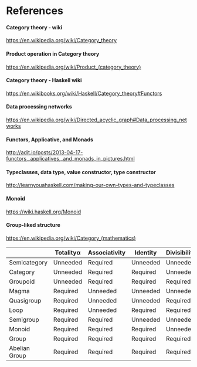# References

#### Category theory - wiki

https://en.wikipedia.org/wiki/Category_theory

#### Product operation in Category theory

https://en.wikipedia.org/wiki/Product_(category_theory)

#### Category theory - Haskell wiki

https://en.wikibooks.org/wiki/Haskell/Category_theory#Functors

#### Data processing networks

https://en.wikipedia.org/wiki/Directed_acyclic_graph#Data_processing_networks

#### Functors, Applicative, and Monads 

http://adit.io/posts/2013-04-17-functors,_applicatives,_and_monads_in_pictures.html

#### Typeclasses, data type, value constructor, type constructor

http://learnyouahaskell.com/making-our-own-types-and-typeclasses

#### Monoid

https://wiki.haskell.org/Monoid

#### Group-liked structure

https://en.wikipedia.org/wiki/Category_(mathematics)

|           |Totalityα |	Associativity |	Identity |	Divisibility |	Commutativity |
|-----------|----------|----------------|----------|---------------|----------------|
|Semicategory |	Unneeded |	Required |	Unneeded |	Unneeded |	Unneeded |
|Category |	Unneeded |	Required |	Required |	Unneeded |	Unneeded |
|Groupoid |	Unneeded |	Required |	Required |	Required |	Unneeded |
|Magma |	Required |	Unneeded |	Unneeded |	Unneeded |	Unneeded |
|Quasigroup |	Required |	Unneeded |	Unneeded |	Required |	Unneeded |
|Loop |	Required |	Unneeded |	Required |	Required |	Unneeded |
|Semigroup |	Required |	Required |	Unneeded |	Unneeded |	Unneeded |
|Monoid |	Required |	Required |	Required |	Unneeded |	Unneeded |
|Group |	Required |	Required |	Required |	Required |	Unneeded |
|Abelian Group |	Required |	Required |	Required |	Required |	Required |